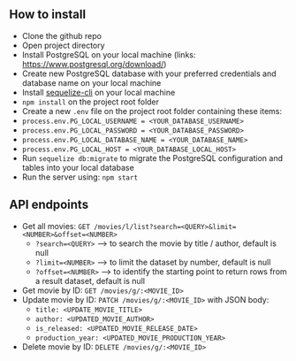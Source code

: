 ﻿## How to install

 - Clone the github repo
 - Open project directory
 - Install PostgreSQL on your local machine (links: https://www.postgresql.org/download/)
 - Create new PostgreSQL database with your preferred credentials and database name on your 	local machine
 - Install [sequelize-cli](https://www.npmjs.com/package/sequelize-cli) on your local machine
 - `npm install` on the project root folder
 - Create a new `.env` file on the project root folder containing these items:
 - `process.env.PG_LOCAL_USERNAME = <YOUR_DATABASE_USERNAME>`
 - `process.env.PG_LOCAL_PASSWORD = <YOUR_DATABASE_PASSWORD>`
 - `process.env.PG_LOCAL_DATABASE_NAME = <YOUR_DATABASE_NAME>`
 - `process.env.PG_LOCAL_HOST = <YOUR_DATABASE_LOCAL_HOST>`
 - Run `sequelize db:migrate` to migrate the PostgreSQL configuration and tables into your local database
 - Run the server using: `npm start`

## API endpoints

 - Get all movies: `GET /movies/l/list?search=<QUERY>&limit=<NUMBER>&offset=<NUMBER>`
	 - `?search=<QUERY>` --> to search the movie by title / author, default is null
	 - `?limit=<NUMBER>` --> to limit the dataset by number, default is null
	 - `?offset=<NUMBER>` --> to identify the starting point to return rows from a result dataset, default is null
 - Get movie by ID: `GET /movies/g/:<MOVIE_ID>`
 -  Update movie by ID: `PATCH /movies/g/:<MOVIE_ID>` with JSON body:
	 - `title: <UPDATE_MOVIE_TITLE>`
	 - `author: <UPDATED_MOVIE_AUTHOR>`
	 - `is_released: <UPDATED_MOVIE_RELEASE_DATE>`
	 - `production_year: <UPDATED_MOVIE_PRODUCTION_YEAR>`
 - Delete movie by ID: `DELETE /movies/g/:<MOVIE_ID>`

 


		

